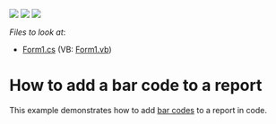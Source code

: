 <!-- default badges list -->
![](https://img.shields.io/endpoint?url=https://codecentral.devexpress.com/api/v1/VersionRange/128598215/2020.2)
[![](https://img.shields.io/badge/Open_in_DevExpress_Support_Center-FF7200?style=flat-square&logo=DevExpress&logoColor=white)](https://supportcenter.devexpress.com/ticket/details/E167)
[![](https://img.shields.io/badge/📖_How_to_use_DevExpress_Examples-e9f6fc?style=flat-square)](https://docs.devexpress.com/GeneralInformation/403183)
<!-- default badges end -->
*Files to look at*:

* [Form1.cs](./CS/Form1.cs) (VB: [Form1.vb](./VB/Form1.vb))

# How to add a bar code to a report

This example demonstrates how to add [bar codes](https://docs.devexpress.com/XtraReports/2613) to a report in code.

